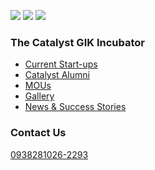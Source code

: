 [![](https://giki.edu.pk/the-catalyst-gik-incubator/mous/)](https://giki.edu.pk/wp-content/uploads/2020/01/image002.jpg)
[![](https://giki.edu.pk/the-catalyst-gik-incubator/mous/)](https://giki.edu.pk/wp-content/uploads/2020/01/image006.png)
[![](https://giki.edu.pk/the-catalyst-gik-incubator/mous/)](https://giki.edu.pk/wp-content/uploads/2020/01/image007.png)
### The Catalyst GIK Incubator
  * [Current Start-ups](https://giki.edu.pk/the-catalyst-gik-incubator/incubated-start-ups/)
  * [Catalyst Alumni](https://giki.edu.pk/the-catalyst-gik-incubator/the-catalyst-alumni/)
  * [MOUs](https://giki.edu.pk/the-catalyst-gik-incubator/mous/)
  * [Gallery](https://giki.edu.pk/the-catalyst-gik-incubator/gallery/)
  * [News & Success Stories](https://giki.edu.pk/the-catalyst-gik-incubator/the-incubated-news/)


### Contact Us
[ 0938281026-2293](callto:0938281026)
